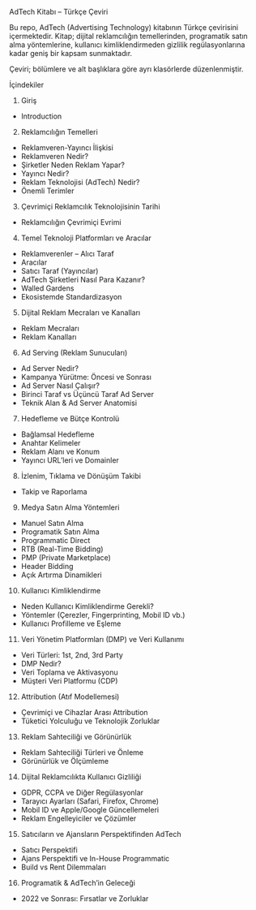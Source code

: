 

AdTech Kitabı – Türkçe Çeviri

Bu repo, AdTech (Advertising Technology) kitabının Türkçe çevirisini içermektedir. Kitap; dijital reklamcılığın temellerinden, programatik satın alma yöntemlerine, kullanıcı kimliklendirmeden gizlilik regülasyonlarına kadar geniş bir kapsam sunmaktadır.

Çeviri; bölümlere ve alt başlıklara göre ayrı klasörlerde düzenlenmiştir.

İçindekiler

01. Giriş
- Introduction

02. Reklamcılığın Temelleri
- Reklamveren-Yayıncı İlişkisi
- Reklamveren Nedir?
- Şirketler Neden Reklam Yapar?
- Yayıncı Nedir?
- Reklam Teknolojisi (AdTech) Nedir?
- Önemli Terimler

03. Çevrimiçi Reklamcılık Teknolojisinin Tarihi
- Reklamcılığın Çevrimiçi Evrimi

04. Temel Teknoloji Platformları ve Aracılar
- Reklamverenler – Alıcı Taraf
- Aracılar
- Satıcı Taraf (Yayıncılar)
- AdTech Şirketleri Nasıl Para Kazanır?
- Walled Gardens
- Ekosistemde Standardizasyon

05. Dijital Reklam Mecraları ve Kanalları
- Reklam Mecraları
- Reklam Kanalları

06. Ad Serving (Reklam Sunucuları)
- Ad Server Nedir?
- Kampanya Yürütme: Öncesi ve Sonrası
- Ad Server Nasıl Çalışır?
- Birinci Taraf vs Üçüncü Taraf Ad Server
- Teknik Alan & Ad Server Anatomisi

07. Hedefleme ve Bütçe Kontrolü
- Bağlamsal Hedefleme
- Anahtar Kelimeler
- Reklam Alanı ve Konum
- Yayıncı URL’leri ve Domainler

08. İzlenim, Tıklama ve Dönüşüm Takibi
- Takip ve Raporlama

09. Medya Satın Alma Yöntemleri
- Manuel Satın Alma
- Programatik Satın Alma
- Programmatic Direct
- RTB (Real-Time Bidding)
- PMP (Private Marketplace)
- Header Bidding
- Açık Artırma Dinamikleri

10. Kullanıcı Kimliklendirme
- Neden Kullanıcı Kimliklendirme Gerekli?
- Yöntemler (Çerezler, Fingerprinting, Mobil ID vb.)
- Kullanıcı Profilleme ve Eşleme

11. Veri Yönetim Platformları (DMP) ve Veri Kullanımı
- Veri Türleri: 1st, 2nd, 3rd Party
- DMP Nedir?
- Veri Toplama ve Aktivasyonu
- Müşteri Veri Platformu (CDP)

12. Attribution (Atıf Modellemesi)
- Çevrimiçi ve Cihazlar Arası Attribution
- Tüketici Yolculuğu ve Teknolojik Zorluklar

13. Reklam Sahteciliği ve Görünürlük
- Reklam Sahteciliği Türleri ve Önleme
- Görünürlük ve Ölçümleme

14. Dijital Reklamcılıkta Kullanıcı Gizliliği
- GDPR, CCPA ve Diğer Regülasyonlar
- Tarayıcı Ayarları (Safari, Firefox, Chrome)
- Mobil ID ve Apple/Google Güncellemeleri
- Reklam Engelleyiciler ve Çözümler

15. Satıcıların ve Ajansların Perspektifinden AdTech
- Satıcı Perspektifi
- Ajans Perspektifi ve In-House Programmatic
- Build vs Rent Dilemmaları

16. Programatik & AdTech’in Geleceği
- 2022 ve Sonrası: Fırsatlar ve Zorluklar
